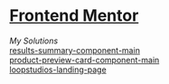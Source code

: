 # [Frontend Mentor](https://www.frontendmentor.io/)

*My Solutions*
<br> [results-summary-component-main](https://65472705dfa6fd0f27614456--polite-beignet-31b6a5.netlify.app/)
<br> [product-preview-card-component-main](https://6547277317130a1091aca7c0--polite-beignet-31b6a5.netlify.app/)
<br> [loopstudios-landing-page](https://65472dfcf4597f12bb4be72f--polite-beignet-31b6a5.netlify.app/)
